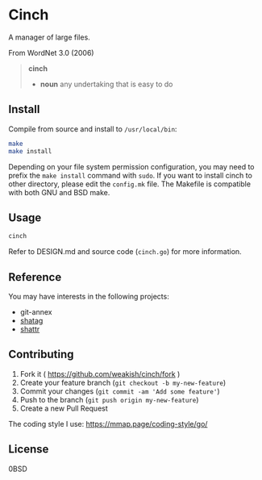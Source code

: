 # Cinch

A manager of large files.

From WordNet 3.0 (2006)

> **cinch**
>
> - **noun** any undertaking that is easy to do

## Install

Compile from source and install to `/usr/local/bin`:

```sh
make
make install
```

Depending on your file system permission configuration, you may need to prefix the `make install` command with `sudo`.
If you want to install cinch to other directory, please edit the `config.mk` file.
The Makefile is compatible with both GNU and BSD make.


## Usage

```sh
cinch
```

Refer to DESIGN.md and source code (`cinch.go`) for more information.

## Reference

You may have interests in the following projects:

- git-annex
- [shatag](https://bitbucket.org/maugier/shatag)
- [shattr](https://github.com/weakish/shattr)

## Contributing

1. Fork it ( https://github.com/weakish/cinch/fork )
2. Create your feature branch (`git checkout -b my-new-feature`)
3. Commit your changes (`git commit -am 'Add some feature'`)
4. Push to the branch (`git push origin my-new-feature`)
5. Create a new Pull Request

The coding style I use: https://mmap.page/coding-style/go/

## License

0BSD